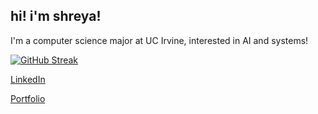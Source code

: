 ## hi! i'm shreya!
I'm a computer science major at UC Irvine, interested in AI and systems!

[![GitHub Streak](https://streak-stats.demolab.com/?user=sn82978&theme=dark)](https://git.io/streak-stats)


[LinkedIn]([url](https://www.linkedin.com/in/shreya-nakum))

[Portfolio]([url](https://sn82978.github.io/))
